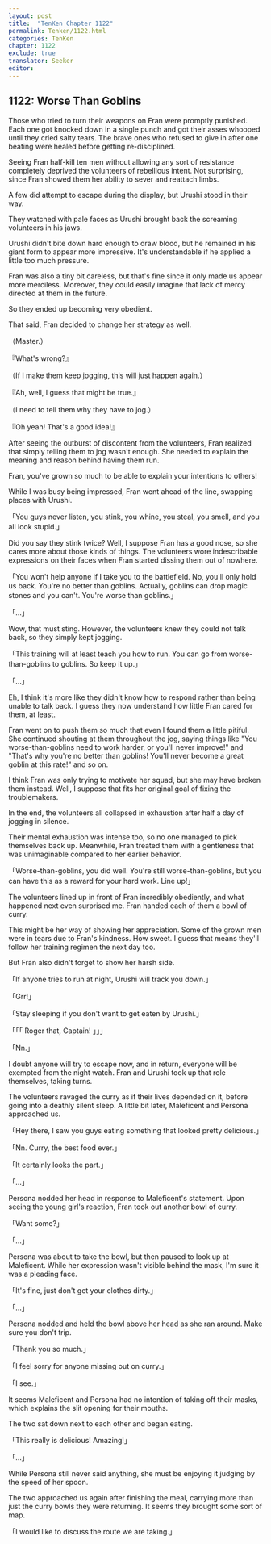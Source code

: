 ```yaml
---
layout: post
title:  "TenKen Chapter 1122"
permalink: Tenken/1122.html
categories: TenKen
chapter: 1122
exclude: true
translator: Seeker
editor: 
---
```

<h2>1122: Worse Than Goblins</h2>

Those who tried to turn their weapons on Fran were promptly punished. Each one got knocked down in a single punch and got their asses whooped until they cried salty tears. The brave ones who refused to give in after one beating were healed before getting re-disciplined.

Seeing Fran half-kill ten men without allowing any sort of resistance completely deprived the volunteers of rebellious intent. Not surprising, since Fran showed them her ability to sever and reattach limbs.

A few did attempt to escape during the display, but Urushi stood in their way.

They watched with pale faces as Urushi brought back the screaming volunteers in his jaws.

Urushi didn't bite down hard enough to draw blood, but he remained in his giant form to appear more impressive. It's understandable if he applied a little too much pressure.

Fran was also a tiny bit careless, but that's fine since it only made us appear more merciless. Moreover, they could easily imagine that lack of mercy directed at them in the future.

So they ended up becoming very obedient.

That said, Fran decided to change her strategy as well.

（Master.）

『What's wrong?』

（If I make them keep jogging, this will just happen again.）

『Ah, well, I guess that might be true.』

（I need to tell them why they have to jog.）

『Oh yeah! That's a good idea!』

After seeing the outburst of discontent from the volunteers, Fran realized that simply telling them to jog wasn't enough. She needed to explain the meaning and reason behind having them run.

Fran, you've grown so much to be able to explain your intentions to others!

While I was busy being impressed, Fran went ahead of the line, swapping places with Urushi.

「You guys never listen, you stink, you whine, you steal, you smell, and you all look stupid.」

Did you say they stink twice? Well, I suppose Fran has a good nose, so she cares more about those kinds of things. The volunteers wore indescribable expressions on their faces when Fran started dissing them out of nowhere.

「You won't help anyone if I take you to the battlefield. No, you'll only hold us back. You're no better than goblins. Actually, goblins can drop magic stones and you can't. You're worse than goblins.」

「...」

Wow, that must sting. However, the volunteers knew they could not talk back, so they simply kept jogging.

「This training will at least teach you how to run. You can go from worse-than-goblins to goblins. So keep it up.」

「...」

Eh, I think it's more like they didn't know how to respond rather than being unable to talk back. I guess they now understand how little Fran cared for them, at least.

Fran went on to push them so much that even I found them a little pitiful. She continued shouting at them throughout the jog, saying things like "You worse-than-goblins need to work harder, or you'll never improve!" and "That's why you're no better than goblins! You'll never become a great goblin at this rate!" and so on.

I think Fran was only trying to motivate her squad, but she may have broken them instead. Well, I suppose that fits her original goal of fixing the troublemakers.

In the end, the volunteers all collapsed in exhaustion after half a day of jogging in silence.

Their mental exhaustion was intense too, so no one managed to pick themselves back up. Meanwhile, Fran treated them with a gentleness that was unimaginable compared to her earlier behavior.

「Worse-than-goblins, you did well. You're still worse-than-goblins, but you can have this as a reward for your hard work. Line up!」

The volunteers lined up in front of Fran incredibly obediently, and what happened next even surprised me. Fran handed each of them a bowl of curry.

This might be her way of showing her appreciation. Some of the grown men were in tears due to Fran's kindness. How sweet. I guess that means they'll follow her training regimen the next day too.

But Fran also didn't forget to show her harsh side.

「If anyone tries to run at night, Urushi will track you down.」

「Grr!」

「Stay sleeping if you don't want to get eaten by Urushi.」

「「「  Roger that, Captain!  」」」

「Nn.」

I doubt anyone will try to escape now, and in return, everyone will be exempted from the night watch. Fran and Urushi took up that role themselves, taking turns.

The volunteers ravaged the curry as if their lives depended on it, before going into a deathly silent sleep. A little bit later, Maleficent and Persona approached us.

「Hey there, I saw you guys eating something that looked pretty delicious.」

「Nn. Curry, the best food ever.」

「It certainly looks the part.」

「...」

Persona nodded her head in response to Maleficent's statement. Upon seeing the young girl's reaction, Fran took out another bowl of curry.

「Want some?」

「...」

Persona was about to take the bowl, but then paused to look up at Maleficent. While her expression wasn't visible behind the mask, I'm sure it was a pleading face.

「It's fine, just don't get your clothes dirty.」

「...」

Persona nodded and held the bowl above her head as she ran around. Make sure you don't trip.

「Thank you so much.」

「I feel sorry for anyone missing out on curry.」

「I see.」

It seems Maleficent and Persona had no intention of taking off their masks, which explains the slit opening for their mouths.

The two sat down next to each other and began eating.

「This really is delicious! Amazing!」

「...」

While Persona still never said anything, she must be enjoying it judging by the speed of her spoon.

The two approached us again after finishing the meal, carrying more than just the curry bowls they were returning. It seems they brought some sort of map.

「I would like to discuss the route we are taking.」



